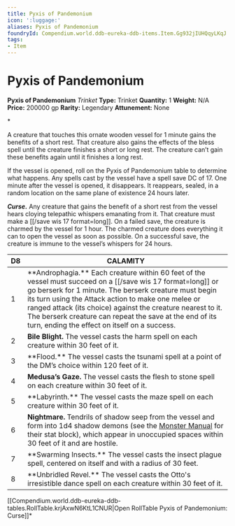 ```yaml
---
title: Pyxis of Pandemonium
icon: ':luggage:'
aliases: Pyxis of Pandemonium
foundryId: Compendium.world.ddb-eureka-ddb-items.Item.Gg932jIUHQqyLKqJ
tags:
- Item
---
```


# Pyxis of Pandemonium

**Pyxis of Pandemonium**
_Trinket_
**Type:** Trinket
**Quantity:** 1
**Weight:** N/A
**Price:** 200000 gp
**Rarity:** Legendary
**Attunement:** None

*<p>A creature that touches this ornate wooden vessel for 1 minute gains the benefits of a short rest. That creature also gains the effects of the bless spell until the creature finishes a short or long rest. The creature can’t gain these benefits again until it finishes a long rest.

If the vessel is opened, roll on the Pyxis of Pandemonium table to determine what happens. Any spells cast by the vessel have a spell save DC of 17. One minute after the vessel is opened, it disappears. It reappears, sealed, in a random location on the same plane of existence 24 hours later.

***Curse.*** Any creature that gains the benefit of a short rest from the vessel hears cloying telepathic whispers emanating from it. That creature must make a [[/save wis 17 format=long]]. On a failed save, the creature is charmed by the vessel for 1 hour. The charmed creature does everything it can to open the vessel as soon as possible. On a successful save, the creature is immune to the vessel’s whispers for 24 hours.</p>
<table>
<thead>
<tr>
<th>D8</th>
<th>CALAMITY</th>
</tr>
</thead>
<tbody>
<tr>
<td>1</td>
<td>**Androphagia.** Each creature within 60 feet of the vessel must succeed on a [[/save wis 17 format=long]] or go berserk for 1 minute. The berserk creature must begin its turn using the Attack action to make one melee or ranged attack (its choice) against the creature nearest to it. The berserk creature can repeat the save at the end of its turn, ending the effect on itself on a success.</td>
</tr>
<tr>
<td>2</td>
<td><b>Bile Blight.</b> The vessel casts the harm spell on each creature within 30 feet of it.</td>
</tr>
<tr>
<td>3</td>
<td>**Flood.** The vessel casts the tsunami spell at a point of the DM’s choice within 120 feet of it.</td>
</tr>
<tr>
<td>4</td>
<td><b>Medusa’s Gaze.</b> The vessel casts the flesh to stone spell on each creature within 30 feet of it.</td>
</tr>
<tr>
<td>5</td>
<td>**Labyrinth.** The vessel casts the maze spell on each creature within 30 feet of it.</td>
</tr>
<tr>
<td>6</td>
<td><b>Nightmare.</b> Tendrils of shadow seep from the vessel and form into 1d4 shadow demons (see the <span class="Sans-Serif-Character-Styles_Italic-Sans-Serif"><a class="sourcebook" title="Monster Manual" href="https://www.dndbeyond.com/sources/mm">Monster Manual</a></span> for their stat block), which appear in unoccupied spaces within 30 feet of it and are hostile.</td>
</tr>
<tr>
<td>7</td>
<td>**Swarming Insects.** The vessel casts the insect plague spell, centered on itself and with a radius of 30 feet.</td>
</tr>
<tr>
<td>8</td>
<td>**Unbridled Revel.** The vessel casts the Otto's irresistible dance spell on each creature within 30 feet of it.</td>
</tr>
</tbody>
</table><div id="table-link">[[Compendium.world.ddb-eureka-ddb-tables.RollTable.krjAxwN6KtL1CNUR|Open RollTable Pyxis of Pandemonium: Curse]]*